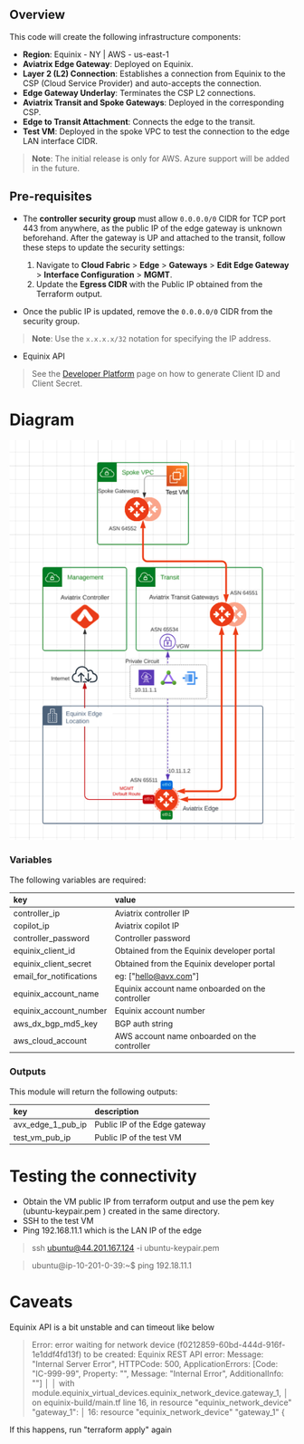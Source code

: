 
## Overview

This code will create the following infrastructure components:

-   **Region**: Equinix - NY | AWS - us-east-1
-   **Aviatrix Edge Gateway**: Deployed on Equinix.
-   **Layer 2 (L2) Connection**: Establishes a connection from Equinix to the CSP (Cloud Service Provider) and auto-accepts the connection.
-   **Edge Gateway Underlay**: Terminates the CSP L2 connections.
-   **Aviatrix Transit and Spoke Gateways**: Deployed in the corresponding CSP.
-   **Edge to Transit Attachment**: Connects the edge to the transit.
-   **Test VM**: Deployed in the spoke VPC to test the connection to the edge LAN interface CIDR.

> **Note**: The initial release is only for AWS. Azure support will be added in the future.

## Pre-requisites

-   The **controller security group** must allow `0.0.0.0/0` CIDR for TCP port 443 from anywhere, as the public IP of the edge gateway is unknown beforehand. After the gateway is UP and attached to the transit, follow these steps to update the security settings:
    
    1.  Navigate to **Cloud Fabric** > **Edge** > **Gateways** > **Edit Edge Gateway** > **Interface Configuration** > **MGMT**.
    2.  Update the **Egress CIDR** with the Public IP obtained from the Terraform output.
-   Once the public IP is updated, remove the `0.0.0.0/0` CIDR from the security group.
    

> **Note**: Use the `x.x.x.x/32` notation for specifying the IP address.

- Equinix API
>See the [Developer Platform](https://developer.equinix.com/docs?page=/dev-docs/fabric/overview) page on how to generate Client ID and Client Secret.

# Diagram
<img src="https://github.com/ragaaviatrix/ragaaviatrix-aviatrix-edge-on-equinix/blob/main/img/topology-edge-on-equinix.png">


### Variables
The following variables are required:

key | value
:--- | :---
controller_ip | Aviatrix controller IP
copilot_ip | Aviatrix copilot IP
controller_password | Controller password
equinix_client_id | Obtained from the Equinix developer portal
equinix_client_secret | Obtained from the Equinix developer portal
email_for_notifications | eg: ["hello@avx.com"]
equinix_account_name | Equinix account name onboarded on the controller
equinix_account_number | Equinix account number
aws_dx_bgp_md5_key | BGP auth string
aws_cloud_account | AWS account name onboarded on the controller

### Outputs
This module will return the following outputs:

key | description
:---|:---
avx_edge_1_pub_ip | Public IP of the Edge gateway
test_vm_pub_ip | Public IP of the test VM

# Testing the connectivity
- Obtain the VM public IP from terraform output and use the pem key (ubuntu-keypair.pem ) created in the same directory.
- SSH to the test VM
- Ping 192.168.11.1 which is the LAN IP of the edge

>ssh ubuntu@44.201.167.124 -i ubuntu-keypair.pem 


>ubuntu@ip-10-201-0-39:~$ ping 192.18.11.1

# Caveats

Equinix API is a bit unstable and can timeout like below

> Error: error waiting for network device (f0212859-60bd-444d-916f-1e1ddf4fd13f) to be created: Equinix REST API error: Message: "Internal Server Error", HTTPCode: 500, ApplicationErrors: [Code: "IC-999-99", Property: "", Message: "Internal Error", AdditionalInfo: ""] 
│ 
│   with module.equinix_virtual_devices.equinix_network_device.gateway_1,
│   on equinix-build/main.tf line 16, in resource "equinix_network_device" "gateway_1":
│   16: resource "equinix_network_device" "gateway_1" {

If this happens, run "terraform apply" again









